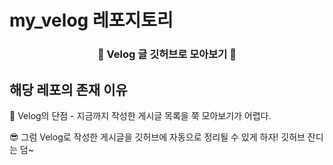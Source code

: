 # my_velog 레포지토리
<h3 align=center>🌱 Velog 글 깃허브로 모아보기 🌱</h3>

## 해당 레포의 존재 이유
🥲 Velog의 단점 - 지금까지 작성한 게시글 목록을 쭉 모아보기가 어렵다. 

😎 그럼 Velog로 작성한 게시글을 깃허브에 자동으로 정리될 수 있게 하자! 깃허브 잔디는 덤~
